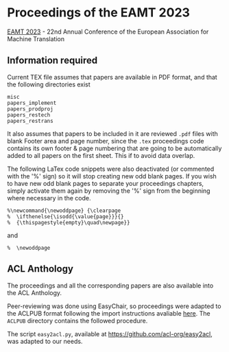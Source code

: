 # Proceedings of the EAMT 2023 
[EAMT 2023](https://events.tuni.fi/eamt23/) - 22nd Annual Conference of the European Association for Machine Translation



## Information required

Current TEX file assumes that papers are available in PDF format, and that the following directories exist

    misc
    papers_implement
    papers_prodproj
    papers_restech
    papers_restrans

It also assumes that papers to be included in it are reviewed `.pdf` files with blank Footer area and page number, since the `.tex` proceedings code contains its own footer & page numbering that are going to be automatically added to all papers on the first sheet. This if to avoid data overlap.

The following LaTex code snippets were also deactivated (or commented with the '%' sign) so it will stop creating new odd blank pages. 
If you wish to have new odd blank pages to separate your proceedings chapters, simply activate them again by removing the '%' sign from the beginning where necessary in the code.

`%\newcommand{\newoddpage} {\clearpage`  
`%  \ifthenelse{\isodd{\value{page}}}{}`  
`%  {\thispagestyle{empty}\quad\newpage}}`  

and 

`%  \newoddpage`
    
## ACL Anthology
 
The proceedings and all the corresponding papers are also available into the ACL Anthology. 

Peer-reviewing was done using EasyChair, so proceedings were adapted to the ACLPUB format following the import instructions avaliable [here](https://www.aclweb.org/anthology/info/contrib/). The `ACLPUB` directory contains the followed procedure. 

The script `easy2acl.py`, available at https://github.com/acl-org/easy2acl, was adapted to our needs.
